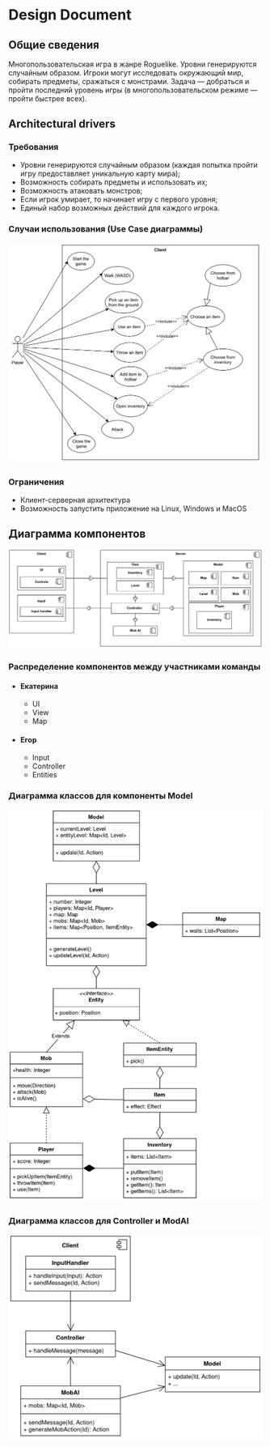 # Design Document
## Общие сведения
Многопользовательская игра в жанре Roguelike. Уровни генерируются случайным образом. Игроки могут исследовать окружающий мир, собирать предметы, сражаться с монстрами. Задача — добраться и пройти последний уровень игры (в многопользовательском режиме — пройти быстрее всех). 
## Architectural drivers
### Требования
- Уровни генерируются случайным образом (каждая попытка пройти игру предоставляет уникальную карту мира);
- Возможность собирать предметы и использовать их;
- Возможность атаковать монстров;
- Если игрок умирает, то начинает игру с первого уровня; 
- Единый набор возможных действий для каждого игрока.

### Случаи использования (Use Case диаграммы)
![Player-Client](docs/use_case1.png)
### Ограничения
- Клиент-серверная архитектура
- Возможность запустить приложение на Linux, Windows и MacOS

## Диаграмма компонентов
![Component diagram](docs/components.png)
### Распределение компонентов между участниками команды
* #### Екатерина
    - UI
    - View
    - Map
* #### Егор
    - Input
    - Controller
    - Entities

### Диаграмма классов для компоненты Model
![Classes diagram: model](docs/classes_model.png)

### Диаграмма классов для Controller и ModAI
![Classes diagram: controller](docs/classes_controller.png)

